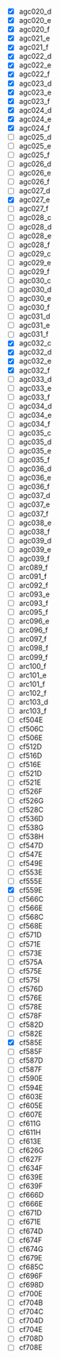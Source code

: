 - [x] agc020_d
- [x] agc020_e
- [x] agc020_f
- [x] agc021_e
- [x] agc021_f
- [x] agc022_d
- [x] agc022_e
- [x] agc022_f
- [x] agc023_d
- [x] agc023_e
- [x] agc023_f
- [x] agc024_d
- [x] agc024_e
- [x] agc024_f
- [ ] agc025_d
- [ ] agc025_e
- [ ] agc025_f
- [ ] agc026_d
- [ ] agc026_e
- [ ] agc026_f
- [ ] agc027_d
- [x] agc027_e
- [ ] agc027_f
- [ ] agc028_c
- [ ] agc028_d
- [ ] agc028_e
- [ ] agc028_f
- [ ] agc029_c
- [ ] agc029_e
- [ ] agc029_f
- [ ] agc030_c
- [ ] agc030_d
- [ ] agc030_e
- [ ] agc030_f
- [ ] agc031_d
- [ ] agc031_e
- [ ] agc031_f
- [x] agc032_c
- [x] agc032_d
- [x] agc032_e
- [x] agc032_f
- [ ] agc033_d
- [ ] agc033_e
- [ ] agc033_f
- [ ] agc034_d
- [ ] agc034_e
- [ ] agc034_f
- [ ] agc035_c
- [ ] agc035_d
- [ ] agc035_e
- [ ] agc035_f
- [ ] agc036_d
- [ ] agc036_e
- [ ] agc036_f
- [ ] agc037_d
- [ ] agc037_e
- [ ] agc037_f
- [ ] agc038_e
- [ ] agc038_f
- [ ] agc039_d
- [ ] agc039_e
- [ ] agc039_f
- [ ] arc089_f
- [ ] arc091_f
- [ ] arc092_f
- [ ] arc093_e
- [ ] arc093_f
- [ ] arc095_f
- [ ] arc096_e
- [ ] arc096_f
- [ ] arc097_f
- [ ] arc098_f
- [ ] arc099_f
- [ ] arc100_f
- [ ] arc101_e
- [ ] arc101_f
- [ ] arc102_f
- [ ] arc103_d
- [ ] arc103_f
- [ ] cf504E
- [ ] cf506C
- [ ] cf506E
- [ ] cf512D
- [ ] cf516D
- [ ] cf516E
- [ ] cf521D
- [ ] cf521E
- [ ] cf526F
- [ ] cf526G
- [ ] cf528C
- [ ] cf536D
- [ ] cf538G
- [ ] cf538H
- [ ] cf547D
- [ ] cf547E
- [ ] cf549E
- [ ] cf553E
- [ ] cf555E
- [x] cf559E
- [ ] cf566C
- [ ] cf566E
- [ ] cf568C
- [ ] cf568E
- [ ] cf571D
- [ ] cf571E
- [ ] cf573E
- [ ] cf575A
- [ ] cf575E
- [ ] cf575I
- [ ] cf576D
- [ ] cf576E
- [ ] cf578E
- [ ] cf578F
- [ ] cf582D
- [ ] cf582E
- [x] cf585E
- [ ] cf585F
- [ ] cf587D
- [ ] cf587F
- [ ] cf590E
- [ ] cf594E
- [ ] cf603E
- [ ] cf605E
- [ ] cf607E
- [ ] cf611G
- [ ] cf611H
- [ ] cf613E
- [ ] cf626G
- [ ] cf627F
- [ ] cf634F
- [ ] cf639E
- [ ] cf639F
- [ ] cf666D
- [ ] cf666E
- [ ] cf671D
- [ ] cf671E
- [ ] cf674D
- [ ] cf674F
- [ ] cf674G
- [ ] cf679E
- [ ] cf685C
- [ ] cf696F
- [ ] cf698D
- [ ] cf700E
- [ ] cf704B
- [ ] cf704C
- [ ] cf704D
- [ ] cf704E
- [ ] cf708D
- [ ] cf708E